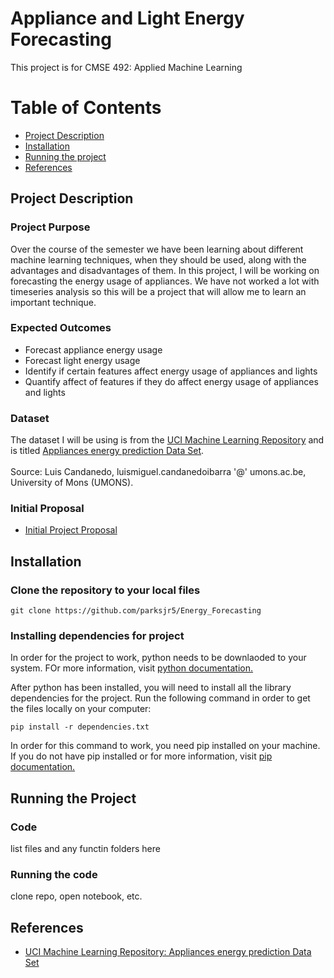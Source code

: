 # Appliance and Light Energy Forecasting
This project is for CMSE 492: Applied Machine Learning

# Table of Contents

- [Project Description](#project-description)
- [Installation](#installation)
- [Running the project](#running-the-project)
- [References](#references)

## Project Description

### Project Purpose
Over the course of the semester we have been learning about different machine learning techniques, when they should be used, along with the advantages and disadvantages of them. In this project, I will be working on forecasting the energy usage of appliances. We have not worked a lot with timeseries analysis so this will be a project that will allow me to learn an important technique.

### Expected Outcomes
- Forecast appliance energy usage
- Forecast light energy usage
- Identify if certain features affect energy usage of appliances and lights
- Quantify affect of features if they do affect energy usage of appliances and lights

### Dataset

The dataset I will be using is from the [UCI Machine Learning Repository](https://archive.ics.uci.edu/ml/index.php) and is titled [Appliances energy prediction Data Set](https://archive.ics.uci.edu/ml/datasets/Appliances+energy+prediction).<br/><br/>
Source: Luis Candanedo, luismiguel.candanedoibarra '@' umons.ac.be, University of Mons (UMONS).

### Initial Proposal

- [Initial Project Proposal](https://github.com/parksjr5/Energy_Forecasting/blob/main/Parks_Proposal.pdf)

## Installation

### Clone the repository to your local files

`git clone https://github.com/parksjr5/Energy_Forecasting`

### Installing dependencies for project

In order for the project to work, python needs to be downlaoded to your system. FOr more information, visit [python documentation.](https://www.python.org/downloads/)

After python has been installed, you will need to install all the library dependencies for the project. Run the following command in order to get the files locally on your computer:

`pip install -r dependencies.txt`

In order for this command to work, you need pip installed on your machine. If you do not have pip installed or for more information, visit [pip documentation.](https://pip.pypa.io/en/stable/installation/)

## Running the Project

### Code

list files and any functin folders here

### Running the code

clone repo, open notebook, etc.

## References
- [UCI Machine Learning Repository: Appliances energy prediction Data Set](https://archive.ics.uci.edu/ml/datasets/Appliances+energy+prediction)